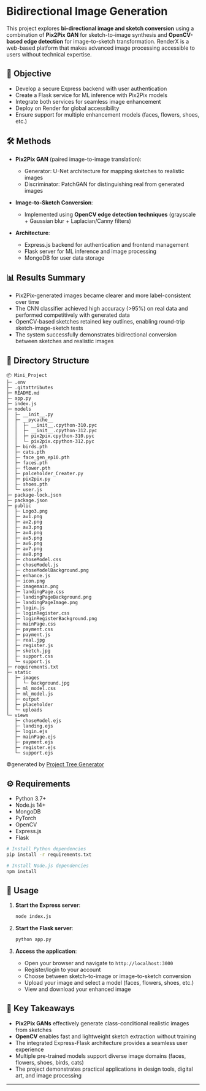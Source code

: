 # Bidirectional Image Generation

This project explores **bi-directional image and sketch conversion** using a combination of **Pix2Pix GAN** for sketch-to-image synthesis and **OpenCV-based edge detection** for image-to-sketch transformation. RenderX is a web-based platform that makes advanced image processing accessible to users without technical expertise.

## 🧠 Objective

* Develop a secure Express backend with user authentication
* Create a Flask service for ML inference with Pix2Pix models
* Integrate both services for seamless image enhancement
* Deploy on Render for global accessibility
* Ensure support for multiple enhancement models (faces, flowers, shoes, etc.)

## 🛠 Methods

* **Pix2Pix GAN** (paired image-to-image translation):
  * Generator: U-Net architecture for mapping sketches to realistic images
  * Discriminator: PatchGAN for distinguishing real from generated images

* **Image-to-Sketch Conversion**:
  * Implemented using **OpenCV edge detection techniques** (grayscale + Gaussian blur + Laplacian/Canny filters)

* **Architecture**:
  * Express.js backend for authentication and frontend management
  * Flask server for ML inference and image processing
  * MongoDB for user data storage

## 📊 Results Summary

* Pix2Pix-generated images became clearer and more label-consistent over time
* The CNN classifier achieved high accuracy (>95%) on real data and performed competitively with generated data
* OpenCV-based sketches retained key outlines, enabling round-trip sketch-image-sketch tests
* The system successfully demonstrates bidirectional conversion between sketches and realistic images

## 📁 Directory Structure
```
📦 Mini_Project
├─ .env
├─ .gitattributes
├─ README.md
├─ app.py
├─ index.js
├─ models
│  ├─ __init__.py
│  ├─ __pycache__
│  │  ├─ __init__.cpython-310.pyc
│  │  ├─ __init__.cpython-312.pyc
│  │  ├─ pix2pix.cpython-310.pyc
│  │  └─ pix2pix.cpython-312.pyc
│  ├─ birds.pth
│  ├─ cats.pth
│  ├─ face_gen_ep10.pth
│  ├─ faces.pth
│  ├─ flower.pth
│  ├─ palceholder_Creater.py
│  ├─ pix2pix.py
│  ├─ shoes.pth
│  └─ user.js
├─ package-lock.json
├─ package.json
├─ public
│  ├─ Logo3.png
│  ├─ av1.png
│  ├─ av2.png
│  ├─ av3.png
│  ├─ av4.png
│  ├─ av5.png
│  ├─ av6.png
│  ├─ av7.png
│  ├─ av8.png
│  ├─ choseModel.css
│  ├─ choseModel.js
│  ├─ choseModelBackground.png
│  ├─ enhance.js
│  ├─ icon.png
│  ├─ imagemain.png
│  ├─ landingPage.css
│  ├─ landingPageBackground.png
│  ├─ landingPageImage.png
│  ├─ login.js
│  ├─ loginRegister.css
│  ├─ loginRegisterBackground.png
│  ├─ mainPage.css
│  ├─ payment.css
│  ├─ payment.js
│  ├─ real.jpg
│  ├─ register.js
│  ├─ sketch.jpg
│  ├─ support.css
│  └─ support.js
├─ requirements.txt
├─ static
│  ├─ images
│  │  └─ background.jpg
│  ├─ ml_model.css
│  ├─ ml_model.js
│  ├─ output
│  ├─ placeholder
│  └─ uploads
└─ views
   ├─ choseModel.ejs
   ├─ landing.ejs
   ├─ login.ejs
   ├─ mainPage.ejs
   ├─ payment.ejs
   ├─ register.ejs
   └─ support.ejs
```
©generated by [Project Tree Generator](https://woochanleee.github.io/project-tree-generator)

## ⚙️ Requirements

* Python 3.7+
* Node.js 14+
* MongoDB
* PyTorch
* OpenCV
* Express.js
* Flask

```bash
# Install Python dependencies
pip install -r requirements.txt

# Install Node.js dependencies
npm install
```

## 🚀 Usage

1. **Start the Express server**:
   ```bash
   node index.js
   ```

2. **Start the Flask server**:
   ```bash
   python app.py
   ```

3. **Access the application**:
   * Open your browser and navigate to `http://localhost:3000`
   * Register/login to your account
   * Choose between sketch-to-image or image-to-sketch conversion
   * Upload your image and select a model (faces, flowers, shoes, etc.)
   * View and download your enhanced image

## 📌 Key Takeaways

* **Pix2Pix GANs** effectively generate class-conditional realistic images from sketches
* **OpenCV** enables fast and lightweight sketch extraction without training
* The integrated Express-Flask architecture provides a seamless user experience
* Multiple pre-trained models support diverse image domains (faces, flowers, shoes, birds, cats)
* The project demonstrates practical applications in design tools, digital art, and image processing

---

